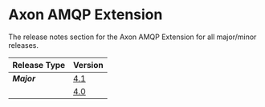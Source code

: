 # Axon AMQP Extension

The release notes section for the Axon AMQP Extension for all major/minor releases.

| Release Type | Version |
| :--- | :--- |
| _**Major**_ | [4.1](rn-af-major-releases.md#release-4-1) |
|  | [4.0](rn-af-major-releases.md#release-4-0) |
